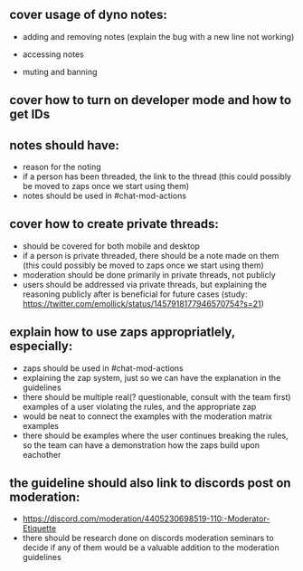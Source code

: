 ## cover usage of dyno notes: 

- adding and removing notes (explain the bug with a new line not working)

- accessing notes

- muting and banning


## cover how to turn on developer mode and how to get IDs

## notes should have: 

- reason for the noting
- if a person has been threaded, the link to the thread (this could possibly be moved to zaps once we start using them)
- notes should be used in #chat-mod-actions

## cover how to create private threads:

- should be covered for both mobile and desktop
- if a person is private threaded, there should be a note made on them (this could possibly be moved to zaps once we start using them)
- moderation should be done primarily in private threads, not publicly
- users should be addressed via private threads, but explaining the reasoning publicly after is beneficial for future cases (study: https://twitter.com/emollick/status/1457918177946570754?s=21)

## explain how to use zaps appropriatlely, especially: 

- zaps should be used in #chat-mod-actions
- explaining the zap system, just so we can have the explanation in the guidelines
- there should be multiple real(? questionable, consult with the team first) examples of a user violating the rules, and the appropriate zap
- would be neat to connect the examples with the moderation matrix examples
- there should be examples where the user continues breaking the rules, so the team can have a demonstration how the zaps build upon eachother

## the guideline should also link to discords post on moderation:

- https://discord.com/moderation/4405230698519-110:-Moderator-Etiquette
- there should be research done on discords moderation seminars to decide if any of them would be a valuable addition to the moderation guidelines